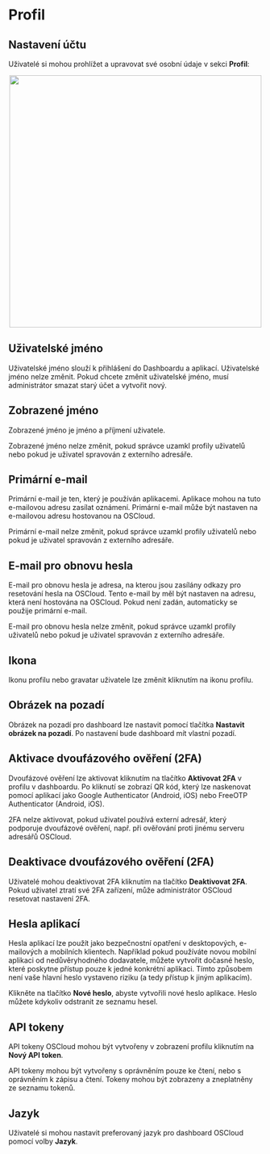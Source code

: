 # Profil

## Nastavení účtu

Uživatelé si mohou prohlížet a upravovat své osobní údaje v sekci **Profil**:

<center>
<img src="/img/profile-account.png" class="shadow" width="500px">
</center>

## Uživatelské jméno

Uživatelské jméno slouží k přihlášení do Dashboardu a aplikací. Uživatelské jméno nelze změnit. Pokud chcete změnit uživatelské jméno, musí administrátor smazat starý účet a vytvořit nový.

## Zobrazené jméno

Zobrazené jméno je jméno a příjmení uživatele.

Zobrazené jméno nelze změnit, pokud správce uzamkl profily uživatelů nebo pokud je uživatel spravován z externího adresáře.

## Primární e-mail

Primární e-mail je ten, který je používán aplikacemi. Aplikace mohou na tuto e-mailovou adresu zasílat oznámení. Primární e-mail může být nastaven na e-mailovou adresu hostovanou na OSCloud.

Primární e-mail nelze změnit, pokud správce uzamkl profily uživatelů nebo pokud je uživatel spravován z externího adresáře.

## E-mail pro obnovu hesla

E-mail pro obnovu hesla je adresa, na kterou jsou zasílány odkazy pro resetování hesla na OSCloud. Tento e-mail by měl být nastaven na adresu, která není hostována na OSCloud. Pokud není zadán, automaticky se použije primární e-mail.

E-mail pro obnovu hesla nelze změnit, pokud správce uzamkl profily uživatelů nebo pokud je uživatel spravován z externího adresáře.

## Ikona

Ikonu profilu nebo gravatar uživatele lze změnit kliknutím na ikonu profilu.

## Obrázek na pozadí

Obrázek na pozadí pro dashboard lze nastavit pomocí tlačítka **Nastavit obrázek na pozadí**. Po nastavení bude dashboard mít vlastní pozadí.

## Aktivace dvoufázového ověření (2FA)

Dvoufázové ověření lze aktivovat kliknutím na tlačítko **Aktivovat 2FA** v profilu v dashboardu. Po kliknutí se zobrazí QR kód, který lze naskenovat pomocí aplikací jako Google Authenticator (Android, iOS) nebo FreeOTP Authenticator (Android, iOS).

2FA nelze aktivovat, pokud uživatel používá externí adresář, který podporuje dvoufázové ověření, např. při ověřování proti jinému serveru adresářů OSCloud.

## Deaktivace dvoufázového ověření (2FA)

Uživatelé mohou deaktivovat 2FA kliknutím na tlačítko **Deaktivovat 2FA**. Pokud uživatel ztratí své 2FA zařízení, může administrátor OSCloud resetovat nastavení 2FA.

## Hesla aplikací

Hesla aplikací lze použít jako bezpečnostní opatření v desktopových, e-mailových a mobilních klientech. Například pokud používáte novou mobilní aplikaci od nedůvěryhodného dodavatele, můžete vytvořit dočasné heslo, které poskytne přístup pouze k jedné konkrétní aplikaci. Tímto způsobem není vaše hlavní heslo vystaveno riziku (a tedy přístup k jiným aplikacím).

Klikněte na tlačítko **Nové heslo**, abyste vytvořili nové heslo aplikace. Heslo můžete kdykoliv odstranit ze seznamu hesel.

## API tokeny

API tokeny OSCloud mohou být vytvořeny v zobrazení profilu kliknutím na **Nový API token**. 

API tokeny mohou být vytvořeny s oprávněním pouze ke čtení, nebo s oprávněním k zápisu a čtení. Tokeny mohou být zobrazeny a zneplatněny ze seznamu tokenů.

## Jazyk

Uživatelé si mohou nastavit preferovaný jazyk pro dashboard OSCloud pomocí volby **Jazyk**.
